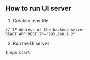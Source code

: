 ## How to run UI server

1. Create a .env file

```
// IP Address of the backend server
REACT_APP_REST_IP="192.168.1.2"
```

2. Run the UI server

```
$ npm start
```
